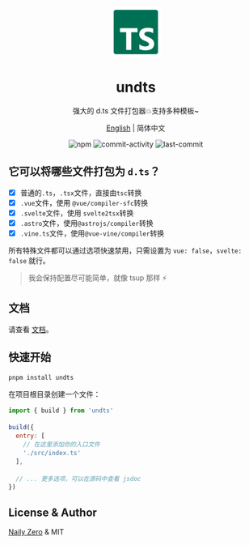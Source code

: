 <div align="center">

<img src="https://github.com/unbuilderjs/undts/blob/v1/tsdef.svg?raw=true" width="100" height="100" />

# undts

强大的 d.ts 文件打包器💥支持多种模板~

[English](./README.md) | 简体中文

![npm](https://img.shields.io/npm/v/undts)
![commit-activity](https://img.shields.io/github/commit-activity/m/unbuilderjs/undts)
![last-commit](https://img.shields.io/github/last-commit/unbuilderjs/undts)

</div>

## 它可以将哪些文件打包为 `d.ts`？

- [x] 普通的`.ts`，`.tsx`文件，直接由`tsc`转换
- [x] `.vue`文件，使用 `@vue/compiler-sfc`转换
- [x] `.svelte`文件，使用 `svelte2tsx`转换
- [x] `.astro`文件，使用`@astrojs/compiler`转换
- [x] `.vine.ts`文件，使用`@vue-vine/compiler`转换

所有特殊文件都可以通过选项快速禁用，只需设置为 `vue: false`，`svelte: false` 就行。

> 我会保持配置尽可能简单，就像 tsup 那样 ⚡️

## 文档

请查看 [文档](https://undts.naily.cc)。

## 快速开始

```bash
pnpm install undts
```

在项目根目录创建一个文件：

```js
import { build } from 'undts'

build({
  entry: [
    // 在这里添加你的入口文件
    './src/index.ts'
  ],

  // ... 更多选项，可以在源码中查看 jsdoc
})
```

## License & Author

[Naily Zero](https://github.com/groupguanfang) & MIT
